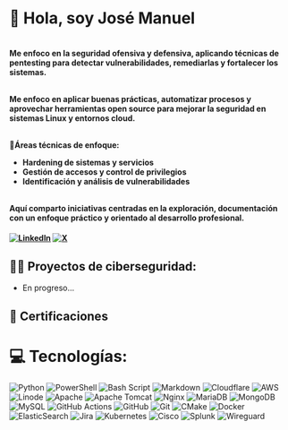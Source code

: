 <h1> 👋 Hola, soy José Manuel<br>
<h4><br>Me enfoco en la seguridad ofensiva y defensiva, aplicando técnicas de pentesting para detectar vulnerabilidades, remediarlas y fortalecer los sistemas.<br>

<br>Me enfoco en aplicar buenas prácticas, automatizar procesos y aprovechar herramientas open source para mejorar la seguridad en sistemas Linux y entornos cloud.<br>

<br>🔎Áreas técnicas de enfoque: <br>
* Hardening de sistemas y servicios
* Gestión de accesos y control de privilegios
* Identificación y análisis de vulnerabilidades<br>

<br>Aquí comparto iniciativas centradas en la exploración, documentación con un enfoque práctico y orientado al desarrollo profesional.<h4>

[![LinkedIn](https://img.shields.io/badge/LinkedIn-%230077B5.svg?logo=linkedin&logoColor=white)](https://linkedin.com/in/https://www.linkedin.com/in/jose-rebolledo/) 
[![X](https://img.shields.io/badge/X-black.svg?logo=X&logoColor=white)](https://x.com/https://x.com/__JoseManuel_) 

<h2>👨‍💻 Proyectos de ciberseguridad:</h2>

- En progreso...

<h2>📜 Certificaciones </h2>

# 💻 Tecnologías:
![Python](https://img.shields.io/badge/python-3670A0?style=flat&logo=python&logoColor=ffdd54) 
![PowerShell](https://img.shields.io/badge/PowerShell-%235391FE.svg?style=flat&logo=powershell&logoColor=white) 
![Bash Script](https://img.shields.io/badge/bash_script-%23121011.svg?style=flat&logo=gnu-bash&logoColor=white) 
![Markdown](https://img.shields.io/badge/markdown-%23000000.svg?style=flat&logo=markdown&logoColor=white) 
![Cloudflare](https://img.shields.io/badge/Cloudflare-F38020?style=flat&logo=Cloudflare&logoColor=white) 
![AWS](https://img.shields.io/badge/AWS-%23FF9900.svg?style=flat&logo=amazon-aws&logoColor=white) 
![Linode](https://img.shields.io/badge/linode-00A95C?style=flat&logo=linode&logoColor=white) 
![Apache](https://img.shields.io/badge/apache-%23D42029.svg?style=flat&logo=apache&logoColor=white) 
![Apache Tomcat](https://img.shields.io/badge/apache%20tomcat-%23F8DC75.svg?style=flat&logo=apache-tomcat&logoColor=black) 
![Nginx](https://img.shields.io/badge/nginx-%23009639.svg?style=flat&logo=nginx&logoColor=white) ![MariaDB](https://img.shields.io/badge/MariaDB-003545?style=flat&logo=mariadb&logoColor=white) 
![MongoDB](https://img.shields.io/badge/MongoDB-%234ea94b.svg?style=flat&logo=mongodb&logoColor=white) 
![MySQL](https://img.shields.io/badge/mysql-4479A1.svg?style=flat&logo=mysql&logoColor=white) 
![GitHub Actions](https://img.shields.io/badge/github%20actions-%232671E5.svg?style=flat&logo=githubactions&logoColor=white) 
![GitHub](https://img.shields.io/badge/github-%23121011.svg?style=flat&logo=github&logoColor=white) 
![Git](https://img.shields.io/badge/git-%23F05033.svg?style=flat&logo=git&logoColor=white) 
![CMake](https://img.shields.io/badge/CMake-%23008FBA.svg?style=flat&logo=cmake&logoColor=white) ![Docker](https://img.shields.io/badge/docker-%230db7ed.svg?style=flat&logo=docker&logoColor=white) 
![ElasticSearch](https://img.shields.io/badge/-ElasticSearch-005571?style=flat&logo=elasticsearch) 
![Jira](https://img.shields.io/badge/jira-%230A0FFF.svg?style=flat&logo=jira&logoColor=white) 
![Kubernetes](https://img.shields.io/badge/kubernetes-%23326ce5.svg?style=flat&logo=kubernetes&logoColor=white) 
![Cisco](https://img.shields.io/badge/cisco-%23049fd9.svg?style=flat&logo=cisco&logoColor=black) 
![Splunk](https://img.shields.io/badge/splunk-%23000000.svg?style=flat&logo=splunk&logoColor=white) 
![Wireguard](https://img.shields.io/badge/wireguard-%2388171A.svg?style=flat&logo=wireguard&logoColor=white)
